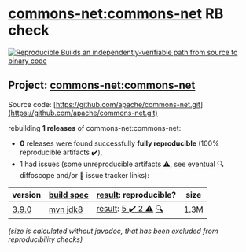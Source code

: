 [commons-net:commons-net](https://search.maven.org/artifact/commons-net/commons-net/) RB check
=======

[![Reproducible Builds](https://reproducible-builds.org/images/logos/rb.svg) an independently-verifiable path from source to binary code](https://reproducible-builds.org/)

## Project: [commons-net:commons-net](https://search.maven.org/artifact/commons-net/commons-net/)

Source code: [https://github.com/apache/commons-net.git](https://github.com/apache/commons-net.git)

rebuilding **1 releases** of commons-net:commons-net:
- **0** releases were found successfully **fully reproducible** (100% reproducible artifacts :heavy_check_mark:),
- 1 had issues (some unreproducible artifacts :warning:, see eventual :mag: diffoscope and/or :memo: issue tracker links):

| version | [build spec](/BUILDSPEC.md) | [result](https://reproducible-builds.org/docs/jvm/): reproducible? | size |
| -- | --------- | ------ | -- |
| [3.9.0](https://search.maven.org/artifact/commons-net/commons-net/3.9.0/pom) | [mvn jdk8](commons-net-3.9.0.buildspec) | [result](commons-net-3.9.0.buildinfo): [5 :heavy_check_mark:  2 :warning:](commons-net-3.9.0.buildcompare) [:mag:](commons-net-3.9.0.diffoscope) | 1.3M |

<i>(size is calculated without javadoc, that has been excluded from reproducibility checks)</i>
